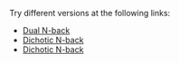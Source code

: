 Try different versions at the following links:
 - [Dual N-back](https://4skinskywalker.github.io/Lite-Dual_N-back/Audio_N-back)
 - [Dichotic N-back](https://4skinskywalker.github.io/Lite-Dual_N-back/Dichotic_Dual_N-back)
 - [Dichotic N-back](https://4skinskywalker.github.io/Lite-Dual_N-back/Dual_N-back)
